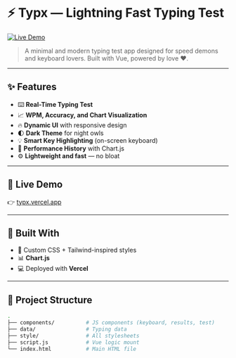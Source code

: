 # ⚡ Typx — Lightning Fast Typing Test

[![Live Demo](https://img.shields.io/badge/Live%20Demo-%F0%9F%9A%80-blue?style=for-the-badge)](https://typx.vercel.app)

> A minimal and modern typing test app designed for speed demons and keyboard lovers. Built with Vue, powered by love ❤️.

---

## ✨ Features

- ⌨️ **Real-Time Typing Test**  
- 📈 **WPM, Accuracy, and Chart Visualization**  
- 🔥 **Dynamic UI** with responsive design  
- 🌓 **Dark Theme** for night owls  
- 💡 **Smart Key Highlighting** (on-screen keyboard)  
- 🧠 **Performance History** with Chart.js  
- ⚙️ **Lightweight and fast** — no bloat

---

## 🚀 Live Demo

👉 [typx.vercel.app](https://typx.vercel.app)

---

## 🧱 Built With

- 🎨 Custom CSS + Tailwind-inspired styles
- 📊 **Chart.js**
- 💻 Deployed with **Vercel**

---

## 📂 Project Structure

```bash
.
├── components/          # JS components (keyboard, results, test)
├── data/                # Typing data
├── style/               # All stylesheets
├── script.js            # Vue logic mount
└── index.html           # Main HTML file
